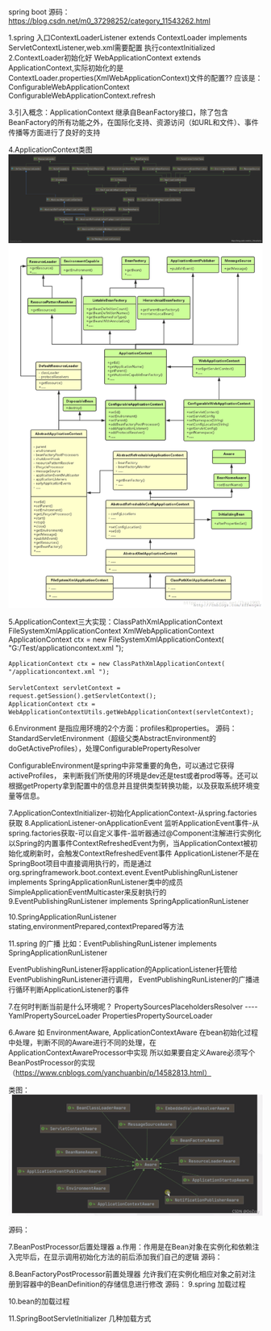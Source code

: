 spring boot 源码：https://blog.csdn.net/m0_37298252/category_11543262.html


1.spring 入口ContextLoaderListener extends ContextLoader implements ServletContextListener,web.xml需要配置
执行contextInitialized
2.ContextLoader初始化好
WebApplicationContext extends ApplicationContext,实际初始化的是ContextLoader.properties(XmlWebApplicationContext)文件的配置??
应该是：ConfigurableWebApplicationContext
ConfigurableWebApplicationContext.refresh

3.引入概念：ApplicationContext
继承自BeanFactory接口，除了包含BeanFactory的所有功能之外，在国际化支持、资源访问（如URL和文件）、事件传播等方面进行了良好的支持

4.ApplicationContext类图
![Image text](./1.png)
![Image text](./2.png)

5.ApplicationContext三大实现：ClassPathXmlApplicationContext FileSystemXmlApplicationContext XmlWebApplicationContext
    ApplicationContext ctx = new FileSystemXmlApplicationContext( "G:/Test/applicationcontext.xml ");
    
    ApplicationContext ctx = new ClassPathXmlApplicationContext( "/applicationcontext.xml ");
    
    ServletContext servletContext = request.getSession().getServletContext();
    ApplicationContext ctx = WebApplicationContextUtils.getWebApplicationContext(servletContext);
6.Environment
是指应用环境的2个方面：profiles和properties。
源码：StandardServletEnvironment（超级父类AbstractEnvironment的doGetActiveProfiles），处理ConfigurablePropertyResolver

ConfigurableEnvironment是spring中非常重要的角色，可以通过它获得activeProfiles，
来判断我们所使用的环境是dev还是test或者prod等等。还可以根据getProperty拿到配置中的信息并且提供类型转换功能，以及获取系统环境变量等信息。

7.ApplicationContextInitializer-初始化ApplicationContext-从spring.factories获取
8.ApplicationListener-onApplicationEvent 监听ApplicationEvent事件-从spring.factories获取-可以自定义事件-监听器通过@Component注解进行实例化
    以Spring的内置事件ContextRefreshedEvent为例，当ApplicationContext被初始化或刷新时，会触发ContextRefreshedEvent事件
    ApplicationListener不是在SpringBoot项目中直接调用执行的，而是通过org.springframework.boot.context.event.EventPublishingRunListener implements SpringApplicationRunListener类中的成员SimpleApplicationEventMulticaster来反射执行的
9.EventPublishingRunListener   implements SpringApplicationRunListener

10.SpringApplicationRunListener
stating,environmentPrepared,contextPrepared等方法

11.spring 的广播
比如：EventPublishingRunListener implements SpringApplicationRunListener

EventPublishingRunListener将application的ApplicationListener托管给EventPublishingRunListener进行调用，
EventPublishingRunListener的广播进行循环判断ApplicationListener的事件



7.在何时判断当前是什么环境呢？
PropertySourcesPlaceholdersResolver ----
YamlPropertySourceLoader
PropertiesPropertySourceLoader


6.Aware 如
EnvironmentAware, ApplicationContextAware
在bean初始化过程中处理，判断不同的Aware进行不同的处理，在ApplicationContextAwareProcessor中实现
所以如果要自定义Aware必须写个BeanPostProcessor的实现（https://www.cnblogs.com/yanchuanbin/p/14582813.html）

类图：
![Image text](./3.png)

源码：

7.BeanPostProcessor后置处理器
a.作用：作用是在Bean对象在实例化和依赖注入完毕后，在显示调用初始化方法的前后添加我们自己的逻辑
源码：

8.BeanFactoryPostProcessor前置处理器
允许我们在实例化相应对象之前对注册到容器中的BeanDefinition的存储信息进行修改
源码：
9.spring 加载过程

10.bean的加载过程

11.SpringBootServletInitializer 几种加载方式

